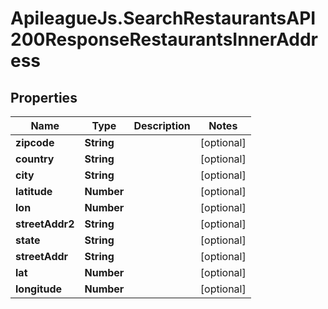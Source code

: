 # ApileagueJs.SearchRestaurantsAPI200ResponseRestaurantsInnerAddress

## Properties

Name | Type | Description | Notes
------------ | ------------- | ------------- | -------------
**zipcode** | **String** |  | [optional] 
**country** | **String** |  | [optional] 
**city** | **String** |  | [optional] 
**latitude** | **Number** |  | [optional] 
**lon** | **Number** |  | [optional] 
**streetAddr2** | **String** |  | [optional] 
**state** | **String** |  | [optional] 
**streetAddr** | **String** |  | [optional] 
**lat** | **Number** |  | [optional] 
**longitude** | **Number** |  | [optional] 


